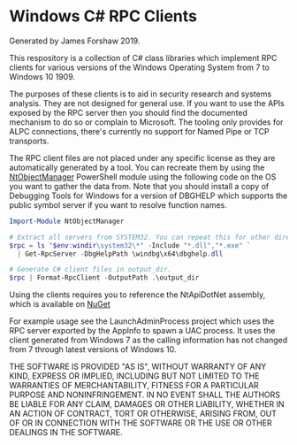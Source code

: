 # Windows C# RPC Clients
Generated by James Forshaw 2019.

This respository is a collection of C# class libraries which implement RPC clients
for various versions of the Windows Operating System from 7 to Windows 10 1909.

The purposes of these clients is to aid in security research and systems analysis.
They are not designed for general use. If you want to use the APIs exposed by the 
RPC server then you should find the documented mechanism to do so or complain to
Microsoft. The tooling only provides for ALPC connections, there's currently no
support for Named Pipe or TCP transports.

The RPC client files are not placed under any specific license as they are
automatically generated by a tool. You can recreate them by using the [NtObjectManager](https://www.powershellgallery.com/packages/NtObjectManager)
PowerShell module using the following code on the OS you want to gather the 
data from. Note that you should install a copy of Debugging Tools for Windows
for a version of DBGHELP which supports the public symbol server if you want
to resolve function names.

```powershell
Import-Module NtObjectManager

# Extract all servers from SYSTEM32. You can repeat this for other directories.
$rpc = ls "$env:windir\system32\*" -Include "*.dll","*.exe" `
  | Get-RpcServer -DbgHelpPath \windbg\x64\dbghelp.dll

# Generate C# client files in output_dir.
$rpc | Format-RpcClient -OutputPath .\output_dir
```

Using the clients requires you to reference the NtApiDotNet assembly, which is
available on [NuGet](https://www.nuget.org/packages/NtApiDotNet/)

For example usage see the LaunchAdminProcess project which uses the RPC server
exported by the AppInfo to spawn a UAC process. It uses the client generated 
from Windows 7 as the calling information has not changed from 7 through latest
versions of Windows 10.

THE SOFTWARE IS PROVIDED "AS IS", WITHOUT WARRANTY OF ANY KIND,
EXPRESS OR IMPLIED, INCLUDING BUT NOT LIMITED TO THE WARRANTIES OF
MERCHANTABILITY, FITNESS FOR A PARTICULAR PURPOSE AND NONINFRINGEMENT.
IN NO EVENT SHALL THE AUTHORS BE LIABLE FOR ANY CLAIM, DAMAGES OR
OTHER LIABILITY, WHETHER IN AN ACTION OF CONTRACT, TORT OR OTHERWISE,
ARISING FROM, OUT OF OR IN CONNECTION WITH THE SOFTWARE OR THE USE OR
OTHER DEALINGS IN THE SOFTWARE.
